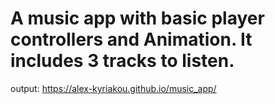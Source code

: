 # A music app with basic player controllers and Animation. It includes 3 tracks to listen.

output: https://alex-kyriakou.github.io/music_app/

